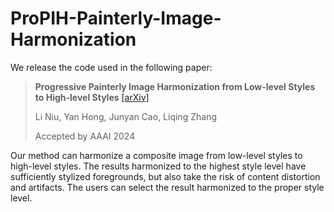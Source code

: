# ProPIH-Painterly-Image-Harmonization


We release the code used in the following paper:
> **Progressive Painterly Image Harmonization from Low-level Styles to High-level Styles**  [[arXiv]](https://arxiv.org/pdf/2312.10264.pdf)<br>
>
> Li Niu, Yan Hong, Junyan Cao, Liqing Zhang
>
> Accepted by AAAI 2024

Our method can harmonize a composite image from low-level styles to high-level styles. The results harmonized to the highest style level have sufficiently stylized foregrounds, but also take the risk of content distortion and artifacts. The users can select the result harmonized to the proper style level. 
